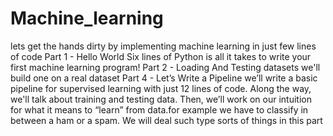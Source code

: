 # Machine_learning
lets get the hands dirty by implementing machine learning in just few lines of code
Part 1 - Hello World
Six lines of Python is all it takes to write your first machine learning program!
Part 2 - Loading And Testing datasets
we'll build one on a real dataset
Part 4 - Let’s Write a Pipeline
we’ll write a basic pipeline for supervised learning with just 12 lines of code. Along the way, we'll talk about training and testing data. Then, we’ll work on our intuition for what it means to “learn” from data.for example we have to classify in between a ham or a spam. We will deal such type sorts of things in this part
